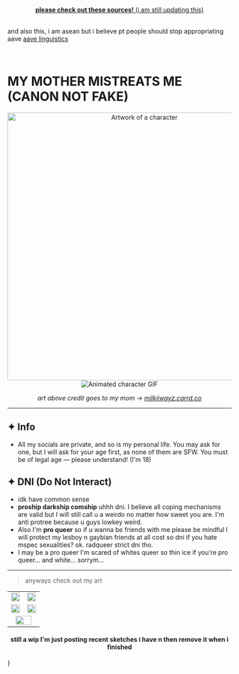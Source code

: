 <div align="center">
  <a href="https://rentry.co/charitylinks">
    <strong>please check out these sources!</strong> (i am still updating this) 
  </a>
</div>&nbsp;

and also this, i am asean but i believe pt people should stop appropriating aave
<a href="https://mangolanguages.com/resources/learn/general/language-culture/african-american-vernacular-english-what-is-it-where-does-it-come-from-and-why-is-it-important">aave linguistics</a></i>

&nbsp;

# MY MOTHER MISTREATS ME (CANON NOT FAKE)

<p align="center">
  <img src="https://files.catbox.moe/h9epxr.png" alt="Artwork of a character" width="600">
  <br>
  <img src="https://files.catbox.moe/tb2z0s.gif" alt="Animated character GIF">
</p>

<p align="center">
  <i>art above credit goes to my mom → <a href="https://milkiiwayz.carrd.co/">milkiiwayz.carrd.co</a></i>
</p>

---

## ✦ Info
- All my socials are private, and so is my personal life. You may ask for one, but I will ask for your age first, as none of them are SFW. You must be of legal age — please understand! (I'm 18)

## ✦ DNI (Do Not Interact)
- idk have common sense
- **proship darkship comship** uhhh dni. I believe all coping mechanisms are valid but I will still call u a weirdo no matter how sweet you are. I'm anti protree because u guys lowkey weird.
- Also I'm **pro queer** so if u wanna be friends with me please be mindful I will protect my lesboy n gaybian friends at all cost so dni if you hate mspec sexualities? ok. radqueer strict dni tho.
- I may be a pro queer I'm scared of whites queer so thin ice if you're pro queer... and white... sorrym...

---

> anyways check out my art

<table>
  <tr>
    <td align="center"><img src="https://files.catbox.moe/p3im38.png" width="100%"></td>
    <td align="center"><img src="https://files.catbox.moe/vr9dso.png" width="100%"></td>
  </tr>
  <tr>
    <td align="center"><img src="https://files.catbox.moe/asbvdz.png" width="100%"></td>
    <td align="center"><img src="https://files.catbox.moe/n75jco.png" width="100%"></td>
  </tr>
  <tr>
    <td colspan="2" align="center">
      <img src="https://files.catbox.moe/tk03h5.jpg" width="80%">
    </td>
  </tr>
</table>

<h4 align="center">still a wip I'm just posting recent sketches i have n then remove it when i finished</h4>        }

